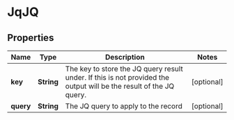 

# JqJQ


## Properties

| Name | Type | Description | Notes |
|------------ | ------------- | ------------- | -------------|
|**key** | **String** | The key to store the JQ query result under. If this is not provided the output will be the result of the JQ query. |  [optional] |
|**query** | **String** | The JQ query to apply to the record |  [optional] |



